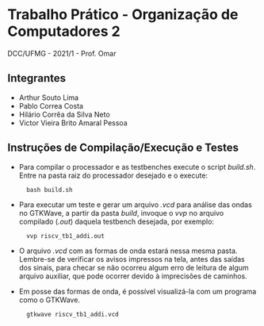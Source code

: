 # Trabalho Prático - Organização de Computadores 2
DCC/UFMG - 2021/1 - Prof. Omar

## Integrantes
* Arthur Souto Lima
* Pablo Correa Costa
* Hilário Corrêa da Silva Neto
* Victor Vieira Brito Amaral Pessoa


## Instruções de Compilação/Execução e Testes
* Para compilar o processador e as testbenches execute o script *build.sh*. Entre na pasta raiz do processador desejado e o execute: 

        bash build.sh
* Para executar um teste e gerar um arquivo *.vcd* para análise das ondas no GTKWave, a partir da pasta *build*, invoque o *vvp* no arquivo compilado (*.out*) daquela testbench desejada, por exemplo:

        vvp riscv_tb1_addi.out
* O arquivo *.vcd* com as formas de onda estará nessa mesma pasta. Lembre-se de verificar os avisos impressos na tela, antes das saídas dos sinais, para checar se não ocorreu algum erro de leitura de algum arquivo auxiliar, que pode ocorrer devido à imprecisões de caminhos. 
* Em posse das formas de onda, é possível visualizá-la com um programa como o GTKWave.

        gtkwave riscv_tb1_addi.vcd
